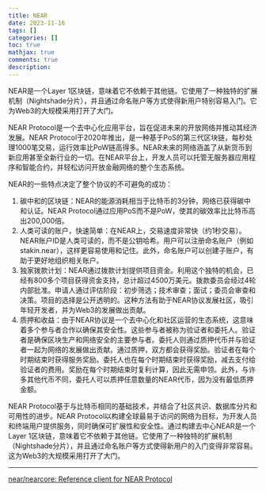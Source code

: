```yaml
---
title: NEAR
date: 2023-11-16
tags: []
categories: []
toc: true
mathjax: true
comments: true
description: 
---
```

NEAR是一个Layer 1区块链，意味着它不依赖于其他链。它使用了一种独特的扩展机制（Nightshade分片），并且通过命名账户等方式使得新用户特别容易入门。它为Web3的大规模采用打开了大门。

NEAR Protocol是一个去中心化应用平台，旨在促进未来的开放网络并推动其经济发展。NEAR Protocol于2020年推出，是一种基于PoS的第三代区块链，每秒处理1000笔交易，运行效率比PoW链高得多。NEAR未来的网络涵盖了从新货币到新应用甚至全新行业的一切。在NEAR平台上，开发人员可以托管无服务器应用程序和智能合约，并轻松访问开放金融网络的整个生态系统。

NEAR的一些特点决定了整个协议的不可避免的成功：

1. 碳中和的区块链：NEAR的能源消耗相当于比特币的3分钟，网络已获得碳中和认证。NEAR Protocol通过应用PoS而不是PoW，使其的碳效率比比特币高出200,000倍。
2. 人类可读的账户，快速简单：在NEAR上，交易速度非常快（约1秒交易）。NEAR账户ID是人类可读的，而不是公钥哈希。用户可以注册命名账户（例如stakin.near），这样更容易使用和记住。此外，命名账户可以创建子账户，有助于更好地组织相关账户。
3. 独家拨款计划：NEAR通过拨款计划提供项目资金。利用这个独特的机会，已经有800多个项目获得资金支持，总计超过4500万美元。拨款委员会经过4轮内部批准。申请人通过评估阶段：初步筛选；技术审查；面试；委员会审查和决策。项目的选择是公开透明的。这种方法有助于NEAR协议发展社区，吸引年轻开发者，并为Web3的发展做出贡献。
4. 质押和收益：由于NEAR协议是一个去中心化和社区运营的生态系统，这意味着多个参与者合作以确保其安全性。这些参与者被称为验证者和委托人。验证者是确保区块生产和网络安全的主要参与者。委托人则通过质押代币并与验证者一起为网络的发展做出贡献。通过质押，双方都会获得奖励。验证者在每个时期结束时获得服务奖励。委托人也在每个时期结束时获得奖励，减去支付给验证者的费用。奖励在每个时期结束时复利计算，因此无需申领。此外，与许多其他代币不同，委托人可以质押任意数量的NEAR代币，因为没有最低质押金额。

NEAR Protocol基于与比特币相同的基础技术，并结合了社区共识、数据库分片和可用性的进步。NEAR Protocol以构建全球最易于访问的网络为目标，为开发人员和终端用户提供服务，同时确保可扩展性和安全性。通过构建去中心NEAR是一个Layer 1区块链，意味着它不依赖于其他链。它使用了一种独特的扩展机制（Nightshade分片），并且通过命名账户等方式使得新用户的入门变得非常容易。这为Web3的大规模采用打开了大门。

---

[near/nearcore: Reference client for NEAR Protocol](https://github.com/near/nearcore)
